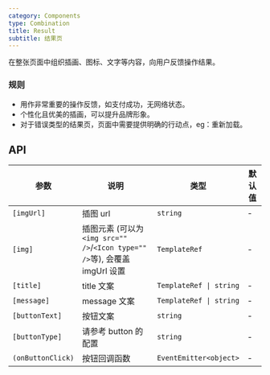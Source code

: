 ```yaml
---
category: Components
type: Combination
title: Result
subtitle: 结果页
---
```


在整张页面中组织插画、图标、文字等内容，向用户反馈操作结果。

### 规则

- 用作非常重要的操作反馈，如支付成功，无网络状态。
- 个性化且优美的插画，可以提升品牌形象。
- 对于错误类型的结果页，页面中需要提供明确的行动点，eg：重新加载。

## API

参数 | 说明 | 类型 | 默认值
----|-----|------|------
| `[imgUrl]` | 插图 url | `string` | - |
| `[img]` | 插图元素 (可以为`<img src="" />`/`<Icon type="" />`等), 会覆盖 imgUrl 设置 | `TemplateRef` | - |
| `[title]` | title 文案 | `TemplateRef \| string` | - |
| `[message]` | message 文案 | `TemplateRef \| string` | - |
| `[buttonText]` | 按钮文案 | `string` | - |
| `[buttonType]` | 请参考 button 的配置 | `string` | - |
| `(onButtonClick)` | 按钮回调函数 | `EventEmitter<object>` | - |
